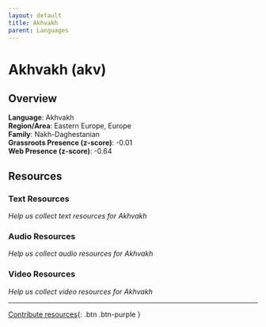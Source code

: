 ```yaml
---
layout: default
title: Akhvakh
parent: Languages
---
```


# Akhvakh (akv)

## Overview

**Language**: Akhvakh  
**Region/Area**: Eastern Europe, Europe  
**Family**: Nakh-Daghestanian  
**Grassroots Presence (z-score)**: -0.01  
**Web Presence (z-score)**: -0.64  

## Resources

### Text Resources
*Help us collect text resources for Akhvakh*

### Audio Resources
*Help us collect audio resources for Akhvakh*

### Video Resources
*Help us collect video resources for Akhvakh*

---

[Contribute resources](https://forms.office.com/e/1SfLJx3u1r){: .btn .btn-purple }

